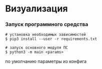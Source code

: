 # Визуализация

### Запуск программного средства

```console
# установка необходимых зависимостей
$ pip3 install --user -r requirements.txt

# запуск основного модуля ПС
$ python3 -m main <params> 
```
по умолчанию параметры из конфига
